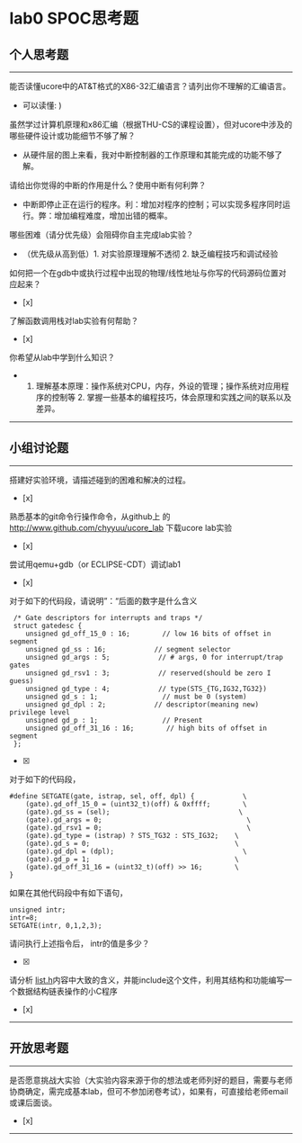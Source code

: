 # lab0 SPOC思考题

## 个人思考题

---

能否读懂ucore中的AT&T格式的X86-32汇编语言？请列出你不理解的汇编语言。
- 可以读懂: )

>  

虽然学过计算机原理和x86汇编（根据THU-CS的课程设置），但对ucore中涉及的哪些硬件设计或功能细节不够了解？
- 从硬件层的图上来看，我对中断控制器的工作原理和其能完成的功能不够了解。

>   

请给出你觉得的中断的作用是什么？使用中断有何利弊？
- 中断即停止正在运行的程序。利：增加对程序的控制；可以实现多程序同时运行。弊：增加编程难度，增加出错的概率。

>   

哪些困难（请分优先级）会阻碍你自主完成lab实验？
- （优先级从高到低）1. 对实验原理理解不透彻 2. 缺乏编程技巧和调试经验

>   

如何把一个在gdb中或执行过程中出现的物理/线性地址与你写的代码源码位置对应起来？
- [x]  

>   

了解函数调用栈对lab实验有何帮助？
- [x]  

>   

你希望从lab中学到什么知识？
- 1. 理解基本原理：操作系统对CPU，内存，外设的管理；操作系统对应用程序的控制等 2. 掌握一些基本的编程技巧，体会原理和实践之间的联系以及差异。

>   

---

## 小组讨论题

---

搭建好实验环境，请描述碰到的困难和解决的过程。
- [x]  

> 

熟悉基本的git命令行操作命令，从github上
的 http://www.github.com/chyyuu/ucore_lab 下载ucore lab实验
- [x]  

> 

尝试用qemu+gdb（or ECLIPSE-CDT）调试lab1
- [x]   

> 

对于如下的代码段，请说明”：“后面的数字是什么含义
```
 /* Gate descriptors for interrupts and traps */
 struct gatedesc {
    unsigned gd_off_15_0 : 16;        // low 16 bits of offset in segment
    unsigned gd_ss : 16;            // segment selector
    unsigned gd_args : 5;            // # args, 0 for interrupt/trap gates
    unsigned gd_rsv1 : 3;            // reserved(should be zero I guess)
    unsigned gd_type : 4;            // type(STS_{TG,IG32,TG32})
    unsigned gd_s : 1;                // must be 0 (system)
    unsigned gd_dpl : 2;            // descriptor(meaning new) privilege level
    unsigned gd_p : 1;                // Present
    unsigned gd_off_31_16 : 16;        // high bits of offset in segment
 };
 ```

- [x]  

> 

对于如下的代码段，
```
#define SETGATE(gate, istrap, sel, off, dpl) {            \
    (gate).gd_off_15_0 = (uint32_t)(off) & 0xffff;        \
    (gate).gd_ss = (sel);                                \
    (gate).gd_args = 0;                                    \
    (gate).gd_rsv1 = 0;                                    \
    (gate).gd_type = (istrap) ? STS_TG32 : STS_IG32;    \
    (gate).gd_s = 0;                                    \
    (gate).gd_dpl = (dpl);                                \
    (gate).gd_p = 1;                                    \
    (gate).gd_off_31_16 = (uint32_t)(off) >> 16;        \
}
```
如果在其他代码段中有如下语句，
```
unsigned intr;
intr=8;
SETGATE(intr, 0,1,2,3);
```
请问执行上述指令后， intr的值是多少？

- [x]  

> 

请分析 [list.h](https://github.com/chyyuu/ucore_lab/blob/master/labcodes/lab2/libs/list.h)内容中大致的含义，并能include这个文件，利用其结构和功能编写一个数据结构链表操作的小C程序
- [x]  

> 

---

## 开放思考题

---

是否愿意挑战大实验（大实验内容来源于你的想法或老师列好的题目，需要与老师协商确定，需完成基本lab，但可不参加闭卷考试），如果有，可直接给老师email或课后面谈。
- [x]  

>  

---

